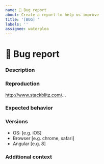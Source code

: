 ```yaml
---
name: 🐞 Bug report
about: Create a report to help us improve
title: '[BUG] '
labels: ''
assignee: waterplea
---
```


# 🐞 Bug report

### Description

<!-- A clear and concise description of what the bug is -->

### Reproduction

<!-- Steps to reproduce or, preferably, a demo on StackBlitz or similar service -->

http://www.stackblitz.com/...

### Expected behavior

<!-- A clear and concise description of what you expected to happen -->

### Versions

-   OS: [e.g. iOS]
-   Browser [e.g. chrome, safari]
-   Angular [e.g. 8]

### Additional context

<!-- Add any other context about the problem here -->
